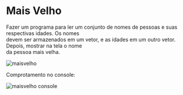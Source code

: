# Mais Velho

Fazer um programa para ler um conjunto de nomes de pessoas e suas respectivas idades. Os nomes <br>
devem ser armazenados em um vetor, e as idades em um outro vetor. Depois, mostrar na tela o nome <br>
da pessoa mais velha. <br>


![maisvelho](https://user-images.githubusercontent.com/24979432/185984687-58ad1104-d465-4119-bc78-467b4efdb1ae.png) <br>

Comprotamento no console: <br>





![maisvelho console](https://user-images.githubusercontent.com/24979432/185984733-3e3173cc-7536-4813-a027-e412d8f13d02.png)
















